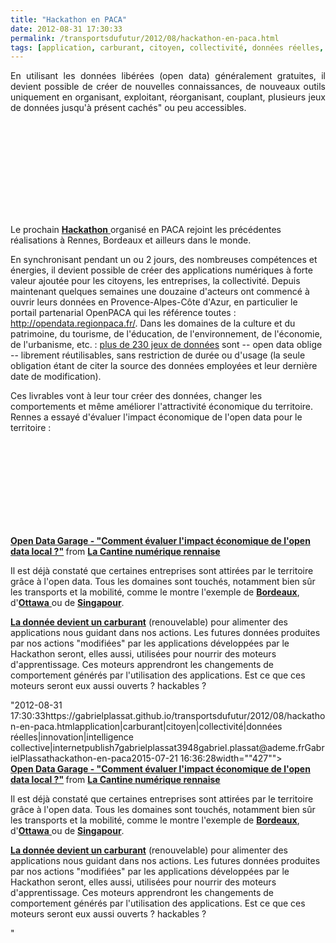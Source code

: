 ```yaml
---
title: "Hackathon en PACA"
date: 2012-08-31 17:30:33
permalink: /transportsdufutur/2012/08/hackathon-en-paca.html
tags: [application, carburant, citoyen, collectivité, données réelles, innovation, intelligence collective, internet]
---
```


<p style="text-align: justify;">En utilisant les données libérées (open data) généralement gratuites, il devient possible de créer de nouvelles connaissances, de nouveaux outils uniquement en organisant, exploitant, réorganisant, couplant, plusieurs jeux de données jusqu'à présent cachés" ou peu accessibles.</p> <iframe frameborder=""0"" height=""315"" src=""http://www.youtube.com/embed/aHxv_2BMJfw"" width=""560""></iframe> <p style=""text-align: justify>Le prochain <a href=""http://hackdatapaca.net/"" target=""_blank""><strong>Hackathon</strong> </a>organisé en PACA rejoint les précédentes réalisations à Rennes, Bordeaux et ailleurs dans le monde. </p>  <!--more-->  En synchronisant pendant un ou 2 jours, des nombreuses compétences et énergies, il devient possible de créer des applications numériques à forte valeur ajoutée pour les citoyens, les entreprises, la collectivité. Depuis maintenant quelques semaines une douzaine d'acteurs ont commencé à ouvrir leurs données en Provence-Alpes-Côte d'Azur, en particulier le portail partenarial OpenPACA qui les référence toutes : <a href=""http://intranet.openfing.org/sites/all/modules/civicrm/extern/url.php?u=13993&qid=305518"">http://opendata.regionpaca.fr/</a>. Dans les domaines de la culture et du patrimoine, du tourisme, de l'éducation, de l'environnement, de l'économie, de l'urbanisme, etc. : <a href=""http://intranet.openfing.org/sites/all/modules/civicrm/extern/url.php?u=13994&qid=305518"">plus de 230 jeux de données</a> sont -- open data oblige -- librement réutilisables, sans restriction de durée ou d'usage (la seule obligation étant de citer la source des données employées et leur dernière date de modification). <p style=""text-align: justify>Ces livrables vont à leur tour créer des données, changer les comportements et même améliorer l'attractivité économique du territoire. Rennes a essayé d'évaluer l'impact économique de l'open data pour le territoire :</p> <iframe frameborder=""0"" height=""356"" marginheight=""0"" marginwidth=""0"" scrolling=""no"" src=""http://fr.slideshare.net/slideshow/embed_code/8518881"" style=""border: 1px solid #CCC border-width: 1px 1px 0 margin-bottom: 5px width=""427""> </iframe> <div style=""margin-bottom: 5px> <strong> <a href=""http://fr.slideshare.net/lacantinerennes/open-data-garage-comment-valuer-limpact-conomique-de-lopen-data-local"" target=""_blank"" title=""Open Data Garage - "Comment évaluer l'impact économique de l'open data local ?""">Open Data Garage - "Comment évaluer l'impact économique de l'open data local ?"</a> </strong> from <strong><a href=""http://fr.slideshare.net/lacantinerennes"" target=""_blank"">La Cantine numérique rennaise</a></strong> </div> <p style=""text-align: justify>Il est déjà constaté que certaines entreprises sont attirées par le territoire grâce à l'open data. Tous les domaines sont touchés, notamment bien sûr les transports et la mobilité, comme le montre l'exemple de <a href=""http://data.lacub.fr/softs"" target=""_blank""><strong>Bordeaux</strong></a>, d'<a href=""http://opendataapps.org/"" target=""_blank""><strong>Ottawa</strong> </a>ou de <a href=""http://data.gov.sg/AppShowcase/AppList.aspx"" target=""_blank""><strong>Singapour</strong></a>.</p> <p style=""text-align: justify><a href=""http://www.forbes.com/sites/perryrotella/2012/04/02/is-data-the-new-oil/"" target=""_blank""><strong>La donnée devient un carburant</strong></a> (renouvelable) pour alimenter des applications nous guidant dans nos actions. Les futures données produites par nos actions "modifiées" par les applications développées par le Hackathon seront, elles aussi, utilisées pour nourrir des moteurs d'apprentissage. Ces moteurs apprendront les changements de comportement générés par l'utilisation des applications. Est ce que ces moteurs seront eux aussi ouverts ? hackables ?</p>"2012-08-31 17:30:33https://gabrielplassat.github.io/transportsdufutur/2012/08/hackathon-en-paca.htmlapplication|carburant|citoyen|collectivité|données réelles|innovation|intelligence collective|internetpublish7gabrielplassat3948gabriel.plassat@ademe.frGabrielPlassathackathon-en-paca2015-07-21 16:36:28width=""427""> </iframe> <div style=""margin-bottom: 5px> <strong> <a href=""http://fr.slideshare.net/lacantinerennes/open-data-garage-comment-valuer-limpact-conomique-de-lopen-data-local"" target=""_blank"" title=""Open Data Garage - "Comment évaluer l'impact économique de l'open data local ?""">Open Data Garage - "Comment évaluer l'impact économique de l'open data local ?"</a> </strong> from <strong><a href=""http://fr.slideshare.net/lacantinerennes"" target=""_blank"">La Cantine numérique rennaise</a></strong> </div> <p style=""text-align: justify>Il est déjà constaté que certaines entreprises sont attirées par le territoire grâce à l'open data. Tous les domaines sont touchés, notamment bien sûr les transports et la mobilité, comme le montre l'exemple de <a href=""http://data.lacub.fr/softs"" target=""_blank""><strong>Bordeaux</strong></a>, d'<a href=""http://opendataapps.org/"" target=""_blank""><strong>Ottawa</strong> </a>ou de <a href=""http://data.gov.sg/AppShowcase/AppList.aspx"" target=""_blank""><strong>Singapour</strong></a>.</p> <p style=""text-align: justify><a href=""http://www.forbes.com/sites/perryrotella/2012/04/02/is-data-the-new-oil/"" target=""_blank""><strong>La donnée devient un carburant</strong></a> (renouvelable) pour alimenter des applications nous guidant dans nos actions. Les futures données produites par nos actions "modifiées" par les applications développées par le Hackathon seront, elles aussi, utilisées pour nourrir des moteurs d'apprentissage. Ces moteurs apprendront les changements de comportement générés par l'utilisation des applications. Est ce que ces moteurs seront eux aussi ouverts ? hackables ?</p>"
